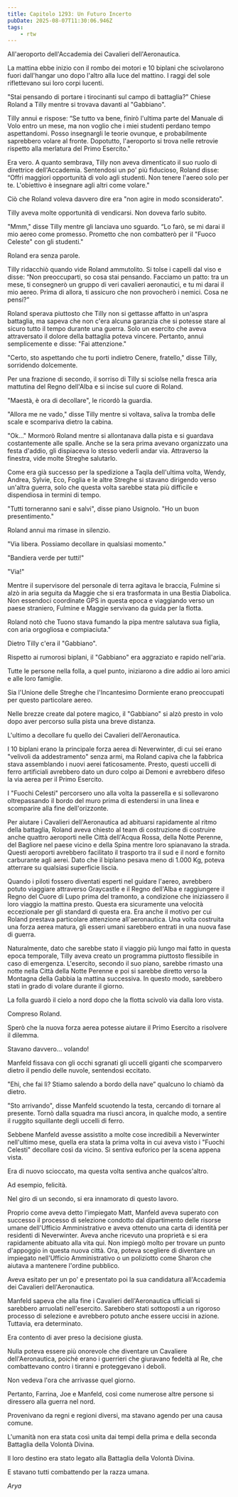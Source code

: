 ```yaml
---
title: Capitolo 1293: Un Futuro Incerto
pubDate: 2025-08-07T11:30:06.946Z
tags:
    - rtw
---
```



All'aeroporto dell'Accademia dei Cavalieri dell'Aeronautica.


La mattina ebbe inizio con il rombo dei motori e 10 biplani che scivolarono fuori dall'hangar uno dopo l'altro alla luce del mattino. I raggi del sole riflettevano sui loro corpi lucenti.


"Stai pensando di portare i tirocinanti sul campo di battaglia?" Chiese Roland a Tilly mentre si trovava davanti al "Gabbiano".


Tilly annuì e rispose: “Se tutto va bene, finirò l'ultima parte del Manuale di Volo entro un mese, ma non voglio che i miei studenti perdano tempo aspettandomi. Posso insegnargli le teorie ovunque, e probabilmente saprebbero volare al fronte. Dopotutto, l'aeroporto si trova nelle retrovie rispetto alla merlatura del Primo Esercito."


Era vero. A quanto sembrava, Tilly non aveva dimenticato il suo ruolo di direttrice dell'Accademia. Sentendosi un po' più fiducioso, Roland disse: “Offri maggiori opportunità di volo agli studenti. Non tenere l'aereo solo per te. L'obiettivo è insegnare agli altri come volare."


Ciò che Roland voleva davvero dire era "non agire in modo sconsiderato".


Tilly aveva molte opportunità di vendicarsi. Non doveva farlo subito.


"Mmm," disse Tilly mentre gli lanciava uno sguardo. “Lo farò, se mi darai il mio aereo come promesso. Prometto che non combatterò per il "Fuoco Celeste" con gli studenti."


Roland era senza parole.


Tilly ridacchiò quando vide Roland ammutolito. Si tolse i capelli dal viso e disse: “Non preoccuparti, so cosa stai pensando. Facciamo un patto: tra un mese, ti consegnerò un gruppo di veri cavalieri aeronautici, e tu mi darai il mio aereo. Prima di allora, ti assicuro che non provocherò i nemici. Cosa ne pensi?”


Roland sperava piuttosto che Tilly non si gettasse affatto in un'aspra battaglia, ma sapeva che non c'era alcuna garanzia che si potesse stare al sicuro tutto il tempo durante una guerra. Solo un esercito che aveva attraversato il dolore della battaglia poteva vincere. Pertanto, annuì semplicemente e disse: "Fai attenzione."


"Certo, sto aspettando che tu porti indietro Cenere, fratello," disse Tilly, sorridendo dolcemente.


Per una frazione di secondo, il sorriso di Tilly si sciolse nella fresca aria mattutina del Regno dell'Alba e si incise sul cuore di Roland.


"Maestà, è ora di decollare", le ricordò la guardia.


"Allora me ne vado," disse Tilly mentre si voltava, saliva la tromba delle scale e scompariva dietro la cabina.


"Ok..." Mormorò Roland mentre si allontanava dalla pista e si guardava costantemente alle spalle. Anche se la sera prima avevano organizzato una festa d'addio, gli dispiaceva lo stesso vederli andar via. Attraverso la finestra, vide molte Streghe salutarlo.


Come era già successo per la spedizione a Taqila dell'ultima volta, Wendy, Andrea, Sylvie, Eco, Foglia e le altre Streghe si stavano dirigendo verso un'altra guerra, solo che questa volta sarebbe stata più difficile e dispendiosa in termini di tempo.


"Tutti torneranno sani e salvi", disse piano Usignolo. "Ho un buon presentimento."


Roland annuì ma rimase in silenzio.


"Via libera. Possiamo decollare in qualsiasi momento."


"Bandiera verde per tutti!"


"Via!"


Mentre il supervisore del personale di terra agitava le braccia, Fulmine si alzò in aria seguita da Maggie che si era trasformata in una Bestia Diabolica. Non essendoci coordinate GPS in questa epoca e viaggiando verso un paese straniero, Fulmine e Maggie servivano da guida per la flotta.


Roland notò che Tuono stava fumando la pipa mentre salutava sua figlia, con aria orgogliosa e compiaciuta."


Dietro Tilly c'era il "Gabbiano".


Rispetto ai rumorosi biplani, il "Gabbiano" era aggraziato e rapido nell'aria.


Tutte le persone nella folla, a quel punto, iniziarono a dire addio ai loro amici e alle loro famiglie.


Sia l'Unione delle Streghe che l'Incantesimo Dormiente erano preoccupati per questo particolare aereo.


Nelle brezze create dal potere magico, il "Gabbiano" si alzò presto in volo dopo aver percorso sulla pista una breve distanza.


L'ultimo a decollare fu quello dei Cavalieri dell'Aeronautica.


I 10 biplani erano la principale forza aerea di Neverwinter, di cui sei erano "velivoli da addestramento" senza armi, ma Roland capiva che la fabbrica stava assemblando i nuovi aerei faticosamente. Presto, questi uccelli di ferro artificiali avrebbero dato un duro colpo ai Demoni e avrebbero difeso la via aerea per il Primo Esercito.


I "Fuochi Celesti" percorsero uno alla volta la passerella e si sollevarono oltrepassando il bordo del muro prima di estendersi in una linea e scomparire alla fine dell'orizzonte.


Per aiutare i Cavalieri dell'Aeronautica ad abituarsi rapidamente al ritmo della battaglia, Roland aveva chiesto al team di costruzione di costruire anche quattro aeroporti nelle Città dell'Acqua Rossa, della Notte Perenne, del Bagliore nel paese vicino e della Spina mentre loro spianavano la strada. Questi aeroporti avrebbero facilitato il trasporto tra il sud e il nord e fornito carburante agli aerei. Dato che il biplano pesava meno di 1.000 Kg, poteva atterrare su qualsiasi superficie liscia.


Quando i piloti fossero diventati esperti nel guidare l'aereo, avrebbero potuto viaggiare attraverso Graycastle e il Regno dell'Alba e raggiungere il Regno del Cuore di Lupo prima del tramonto, a condizione che iniziassero il loro viaggio la mattina presto. Questa era sicuramente una velocità eccezionale per gli standard di questa era. Era anche il motivo per cui Roland prestava particolare attenzione all'aeronautica. Una volta costruita una forza aerea matura, gli esseri umani sarebbero entrati in una nuova fase di guerra.


Naturalmente, dato che sarebbe stato il viaggio più lungo mai fatto in questa epoca temporale, Tilly aveva creato un programma piuttosto flessibile in caso di emergenza. L'esercito, secondo il suo piano, sarebbe rimasto una notte nella Città della Notte Perenne e poi si sarebbe diretto verso la Montagna della Gabbia la mattina successiva. In questo modo, sarebbero stati in grado di volare durante il giorno.


La folla guardò il cielo a nord dopo che la flotta scivolò via dalla loro vista.


Compreso Roland.


Sperò che la nuova forza aerea potesse aiutare il Primo Esercito a risolvere il dilemma.


Stavano davvero... volando!


Manfeld fissava con gli occhi sgranati gli uccelli giganti che scomparvero dietro il pendio delle nuvole, sentendosi eccitato.


"Ehi, che fai lì? Stiamo salendo a bordo della nave” qualcuno lo chiamò da dietro.


"Sto arrivando", disse Manfeld scuotendo la testa, cercando di tornare al presente. Tornò dalla squadra ma riuscì ancora, in qualche modo, a sentire il ruggito squillante degli uccelli di ferro.


Sebbene Manfeld avesse assistito a molte cose incredibili a Neverwinter nell'ultimo mese, quella era stata la prima volta in cui aveva visto i "Fuochi Celesti" decollare così da vicino. Si sentiva euforico per la scena appena vista.


Era di nuovo scioccato, ma questa volta sentiva anche qualcos'altro.


Ad esempio, felicità.


Nel giro di un secondo, si era innamorato di questo lavoro.


Proprio come aveva detto l'impiegato Matt, Manfeld aveva superato con successo il processo di selezione condotto dal dipartimento delle risorse umane dell'Ufficio Amministrativo e aveva ottenuto una carta di identità per residenti di Neverwinter. Aveva anche ricevuto una proprietà e si era rapidamente abituato alla vita qui. Non impiegò molto per trovare un punto d'appoggio in questa nuova città. Ora, poteva scegliere di diventare un impiegato nell'Ufficio Amministrativo o un poliziotto come Sharon che aiutava a mantenere l'ordine pubblico.


Aveva esitato per un po' e presentato poi la sua candidatura all'Accademia dei Cavalieri dell'Aeronautica.


Manfeld sapeva che alla fine i Cavalieri dell'Aeronautica ufficiali si sarebbero arruolati nell'esercito. Sarebbero stati sottoposti a un rigoroso processo di selezione e avrebbero potuto anche essere uccisi in azione. Tuttavia, era determinato.


Era contento di aver preso la decisione giusta.


Nulla poteva essere più onorevole che diventare un Cavaliere dell'Aeronautica, poiché erano i guerrieri che giuravano fedeltà al Re, che combattevano contro i tiranni e proteggevano i deboli.


Non vedeva l'ora che arrivasse quel giorno.


Pertanto, Farrina, Joe e Manfeld, così come numerose altre persone si diressero alla guerra nel nord.


Provenivano da regni e regioni diversi, ma stavano agendo per una causa comune.


L'umanità non era stata così unita dai tempi della prima e della seconda Battaglia della Volontà Divina.


Il loro destino era stato legato alla Battaglia della Volontà Divina.


E stavano tutti combattendo per la razza umana.


<em>Arya</em>




                                


                                




